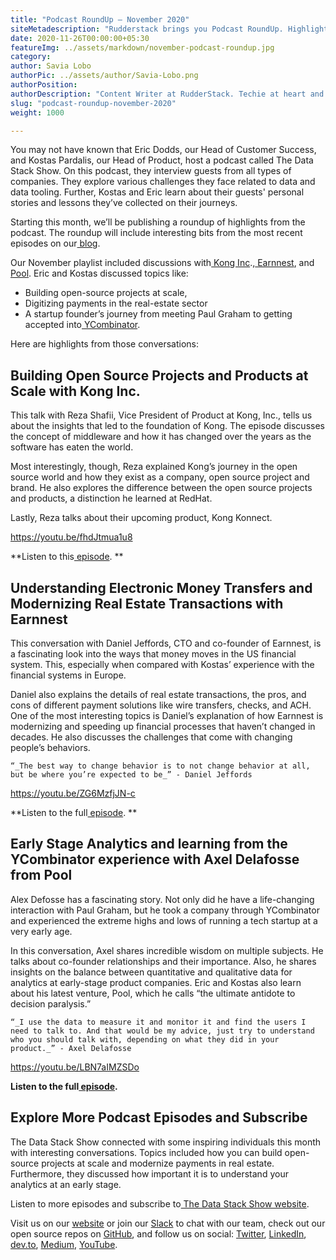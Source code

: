 ```yaml
---
title: "Podcast RoundUp – November 2020"
siteMetadescription: "Rudderstack brings you Podcast RoundUp. Highlighting the topics such as building open-source projects at scale & Digitizing amounts in the real-estate area"
date: 2020-11-26T00:00:00+05:30
featureImg: ../assets/markdown/november-podcast-roundup.jpg
category:
author: Savia Lobo
authorPic: ../assets/author/Savia-Lobo.png
authorPosition:
authorDescription: "Content Writer at RudderStack. Techie at heart and loves to stay up to date with tech happenings across the globe. Loves singing and composing songs."
slug: "podcast-roundup-november-2020"
weight: 1000

---
```


You may not have known that Eric Dodds, our Head of Customer Success, and Kostas Pardalis, our Head of Product, host a podcast called The Data Stack Show. On this podcast, they interview guests from all types of companies. They explore various challenges they face related to data and data tooling. Further, Kostas and Eric learn about their guests' personal stories and lessons they’ve collected on their journeys.

Starting this month, we’ll be publishing a roundup of highlights from the podcast. The roundup will include interesting bits from the most recent episodes on our[ blog](https://rudderstack.com/blog/).

Our November playlist included discussions with[ Kong Inc](https://konghq.com/).,[ Earnnest](https://earnnest.com/), and[ Pool](https://poolmessenger.com/). Eric and Kostas discussed topics like:



*   Building open-source projects at scale,
*   Digitizing payments in the real-estate sector
*   A startup founder’s journey from meeting Paul Graham to getting accepted into[ YCombinator](https://www.ycombinator.com/).

Here are highlights from those conversations:


## **Building Open Source Projects and Products at Scale with Kong Inc.**

This talk with Reza Shafii, Vice President of Product at Kong, Inc., tells us about the insights that led to the foundation of Kong. The episode discusses the concept of middleware and how it has changed over the years as the software has eaten the world.

Most interestingly, though, Reza explained Kong’s journey in the open source world and how they exist as a company, open source project and brand. He also explores the difference between the open source projects and products, a distinction he learned at RedHat.

Lastly, Reza talks about their upcoming product, Kong Konnect.

https://youtu.be/fhdJtmua1u8

**Listen to this[ episode](https://datastackshow.com/podcast/13-building-open-source-products-at-scale-with-reza-shafii-from-kong-inc/). **


## **Understanding Electronic Money Transfers and Modernizing Real Estate Transactions with Earnnest**

This conversation with Daniel Jeffords, CTO and co-founder of Earnnest, is a fascinating look into the ways that money moves in the US financial system. This, especially when compared with Kostas’ experience with the financial systems in Europe.

Daniel also explains the details of real estate transactions, the pros, and cons of different payment solutions like wire transfers, checks, and ACH. One of the most interesting topics is Daniel’s explanation of how Earnnest is modernizing and speeding up financial processes that haven’t changed in decades. He also discusses the challenges that come with changing people’s behaviors.


    “_The best way to change behavior is to not change behavior at all, but be where you’re expected to be_” - Daniel Jeffords

https://youtu.be/ZG6MzfjJN-c

**Listen to the full[ episode](https://datastackshow.com/podcast/14-breaking-down-electronic-money-transfers-and-modernizing-real-estate-transactions-with-dan-jeffords-of-earnnest/). **


## **Early Stage Analytics and learning from the YCombinator experience with Axel Delafosse from Pool**

Alex Defosse has a fascinating story. Not only did he have a life-changing interaction with Paul Graham, but he took a company through YCombinator and experienced the extreme highs and lows of running a tech startup at a very early age.

In this conversation, Axel shares incredible wisdom on multiple subjects. He talks about co-founder relationships and their importance. Also, he shares insights on the balance between quantitative and qualitative data for analytics at early-stage product companies. Eric and Kostas also learn about his latest venture, Pool, which he calls “the ultimate antidote to decision paralysis.”


    “_I use the data to measure it and monitor it and find the users I need to talk to. And that would be my advice, just try to understand who you should talk with, depending on what they did in your product._” - Axel Delafosse

https://youtu.be/LBN7aIMZSDo

**Listen to the full[ episode](https://datastackshow.com/podcast/15-early-stage-analytics-and-learning-from-the-y-combinator-experience-with-axel-delafosse-from-pool/).**


## **Explore More Podcast Episodes and Subscribe**

The Data Stack Show connected with some inspiring individuals this month with interesting conversations. Topics included how you can build open-source projects at scale and modernize payments in real estate. Furthermore, they discussed how important it is to understand your analytics at an early stage.

Listen to more episodes and subscribe to[ The Data Stack Show website](https://datastackshow.com/).

Visit us on our [website](http://www.rudderstack.com/) or join our [Slack](https://resources.rudderstack.com/join-rudderstack-slack) to chat with our team, check out our open source repos on [GitHub](https://github.com/rudderlabs), and follow us on social: [Twitter](https://twitter.com/RudderStack), [LinkedIn](https://www.linkedin.com/company/rudderlabs/), [dev.to](https://dev.to/rudderstack), [Medium](https://rudderstack.medium.com/), [YouTube](https://www.youtube.com/channel/UCgV-B77bV_-LOmKYHw8jvBw).
